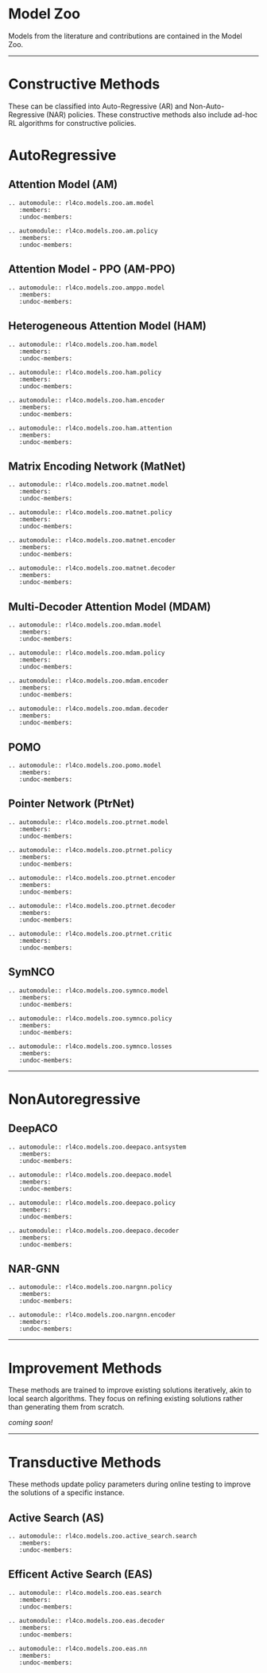# Model Zoo

Models from the literature and contributions are contained in the Model Zoo.

---

# Constructive Methods

These can be classified into Auto-Regressive (AR) and Non-Auto-Regressive (NAR) policies. These constructive methods also include ad-hoc RL algorithms for constructive policies.

# AutoRegressive

## Attention Model (AM)

```{eval-rst}
.. automodule:: rl4co.models.zoo.am.model
   :members:
   :undoc-members:
```

```{eval-rst}
.. automodule:: rl4co.models.zoo.am.policy
   :members:
   :undoc-members:
```

## Attention Model - PPO (AM-PPO)

```{eval-rst}
.. automodule:: rl4co.models.zoo.amppo.model
   :members:
   :undoc-members:
```



## Heterogeneous Attention Model (HAM)

```{eval-rst}
.. automodule:: rl4co.models.zoo.ham.model
   :members:
   :undoc-members:
```

```{eval-rst}
.. automodule:: rl4co.models.zoo.ham.policy
   :members:
   :undoc-members:
```

```{eval-rst}
.. automodule:: rl4co.models.zoo.ham.encoder
   :members:
   :undoc-members:
```

```{eval-rst}
.. automodule:: rl4co.models.zoo.ham.attention
   :members:
   :undoc-members:
```


## Matrix Encoding Network (MatNet)

```{eval-rst}
.. automodule:: rl4co.models.zoo.matnet.model
   :members:
   :undoc-members:
```

```{eval-rst}
.. automodule:: rl4co.models.zoo.matnet.policy
   :members:
   :undoc-members:
```

```{eval-rst}
.. automodule:: rl4co.models.zoo.matnet.encoder
   :members:
   :undoc-members:
```

```{eval-rst}
.. automodule:: rl4co.models.zoo.matnet.decoder
   :members:
   :undoc-members:
```


## Multi-Decoder Attention Model (MDAM)

```{eval-rst}
.. automodule:: rl4co.models.zoo.mdam.model
   :members:
   :undoc-members:
```

```{eval-rst}
.. automodule:: rl4co.models.zoo.mdam.policy
   :members:
   :undoc-members:
```

```{eval-rst}
.. automodule:: rl4co.models.zoo.mdam.encoder
   :members:
   :undoc-members:
```

```{eval-rst}
.. automodule:: rl4co.models.zoo.mdam.decoder
   :members:
   :undoc-members:
```

## POMO

```{eval-rst}
.. automodule:: rl4co.models.zoo.pomo.model
   :members:
   :undoc-members:
```

## Pointer Network (PtrNet)

```{eval-rst}
.. automodule:: rl4co.models.zoo.ptrnet.model
   :members:
   :undoc-members:
```

```{eval-rst}
.. automodule:: rl4co.models.zoo.ptrnet.policy
   :members:
   :undoc-members:
```

```{eval-rst}
.. automodule:: rl4co.models.zoo.ptrnet.encoder
   :members:
   :undoc-members:
```

```{eval-rst}
.. automodule:: rl4co.models.zoo.ptrnet.decoder
   :members:
   :undoc-members:
```

```{eval-rst}
.. automodule:: rl4co.models.zoo.ptrnet.critic
   :members:
   :undoc-members:
```

## SymNCO

```{eval-rst}
.. automodule:: rl4co.models.zoo.symnco.model
   :members:
   :undoc-members:
```

```{eval-rst}
.. automodule:: rl4co.models.zoo.symnco.policy
   :members:
   :undoc-members:
```

```{eval-rst}
.. automodule:: rl4co.models.zoo.symnco.losses
   :members:
   :undoc-members:
```

---

# NonAutoregressive


## DeepACO

```{eval-rst}
.. automodule:: rl4co.models.zoo.deepaco.antsystem
   :members:
   :undoc-members:
```

```{eval-rst}
.. automodule:: rl4co.models.zoo.deepaco.model
   :members:
   :undoc-members:
```

```{eval-rst}
.. automodule:: rl4co.models.zoo.deepaco.policy
   :members:
   :undoc-members:
```

```{eval-rst}
.. automodule:: rl4co.models.zoo.deepaco.decoder
   :members:
   :undoc-members:
```


## NAR-GNN

```{eval-rst}
.. automodule:: rl4co.models.zoo.nargnn.policy
   :members:
   :undoc-members:
```

```{eval-rst}
.. automodule:: rl4co.models.zoo.nargnn.encoder
   :members:
   :undoc-members:
```

---

# Improvement Methods

These methods are trained to improve existing solutions iteratively, akin to local search algorithms. They focus on refining existing solutions rather than generating them from scratch.

_coming soon!_


---

# Transductive Methods

These methods update policy parameters during online testing to improve the solutions of a specific instance.

## Active Search (AS)

```{eval-rst}
.. automodule:: rl4co.models.zoo.active_search.search
   :members:
   :undoc-members:
```

## Efficent Active Search (EAS)

```{eval-rst}
.. automodule:: rl4co.models.zoo.eas.search
   :members:
   :undoc-members:
```

```{eval-rst}
.. automodule:: rl4co.models.zoo.eas.decoder
   :members:
   :undoc-members:
```

```{eval-rst}
.. automodule:: rl4co.models.zoo.eas.nn
   :members:
   :undoc-members:
```